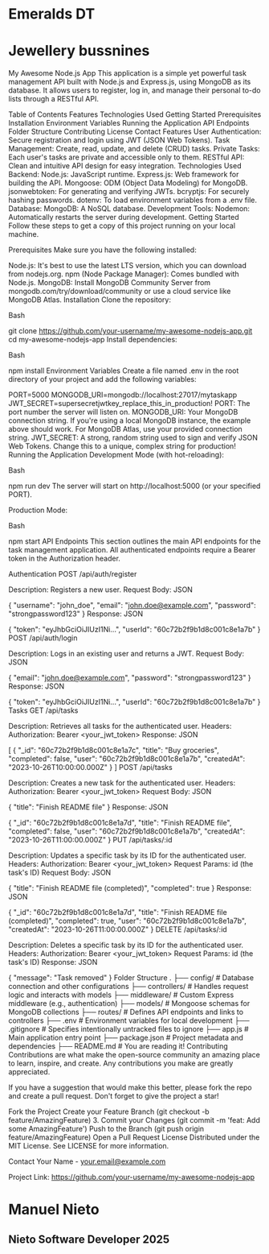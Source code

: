 # Emeralds DT

# Jewellery bussnines


My Awesome Node.js App
This application is a simple yet powerful task management API built with Node.js and Express.js, using MongoDB as its database. It allows users to register, log in, and manage their personal to-do lists through a RESTful API.

Table of Contents
Features
Technologies Used
Getting Started
Prerequisites
Installation
Environment Variables
Running the Application
API Endpoints
Folder Structure
Contributing
License
Contact
Features
User Authentication: Secure registration and login using JWT (JSON Web Tokens).
Task Management: Create, read, update, and delete (CRUD) tasks.
Private Tasks: Each user's tasks are private and accessible only to them.
RESTful API: Clean and intuitive API design for easy integration.
Technologies Used
Backend:
Node.js: JavaScript runtime.
Express.js: Web framework for building the API.
Mongoose: ODM (Object Data Modeling) for MongoDB.
jsonwebtoken: For generating and verifying JWTs.
bcryptjs: For securely hashing passwords.
dotenv: To load environment variables from a .env file.
Database:
MongoDB: A NoSQL database.
Development Tools:
Nodemon: Automatically restarts the server during development.
Getting Started
Follow these steps to get a copy of this project running on your local machine.

Prerequisites
Make sure you have the following installed:

Node.js: It's best to use the latest LTS version, which you can download from nodejs.org.
npm (Node Package Manager): Comes bundled with Node.js.
MongoDB: Install MongoDB Community Server from mongodb.com/try/download/community or use a cloud service like MongoDB Atlas.
Installation
Clone the repository:

Bash

git clone https://github.com/your-username/my-awesome-nodejs-app.git
cd my-awesome-nodejs-app
Install dependencies:

Bash

npm install
Environment Variables
Create a file named .env in the root directory of your project and add the following variables:

PORT=5000
MONGODB_URI=mongodb://localhost:27017/mytaskapp
JWT_SECRET=supersecretjwtkey_replace_this_in_production!
PORT: The port number the server will listen on.
MONGODB_URI: Your MongoDB connection string. If you're using a local MongoDB instance, the example above should work. For MongoDB Atlas, use your provided connection string.
JWT_SECRET: A strong, random string used to sign and verify JSON Web Tokens. Change this to a unique, complex string for production!
Running the Application
Development Mode (with hot-reloading):

Bash

npm run dev
The server will start on http://localhost:5000 (or your specified PORT).

Production Mode:

Bash

npm start
API Endpoints
This section outlines the main API endpoints for the task management application. All authenticated endpoints require a Bearer token in the Authorization header.

Authentication
POST /api/auth/register

Description: Registers a new user.
Request Body:
JSON

{
  "username": "john_doe",
  "email": "john.doe@example.com",
  "password": "strongpassword123"
}
Response:
JSON

{
  "token": "eyJhbGciOiJIUzI1Ni...",
  "userId": "60c72b2f9b1d8c001c8e1a7b"
}
POST /api/auth/login

Description: Logs in an existing user and returns a JWT.
Request Body:
JSON

{
  "email": "john.doe@example.com",
  "password": "strongpassword123"
}
Response:
JSON

{
  "token": "eyJhbGciOiJIUzI1Ni...",
  "userId": "60c72b2f9b1d8c001c8e1a7b"
}
Tasks
GET /api/tasks

Description: Retrieves all tasks for the authenticated user.
Headers: Authorization: Bearer <your_jwt_token>
Response:
JSON

[
  {
    "_id": "60c72b2f9b1d8c001c8e1a7c",
    "title": "Buy groceries",
    "completed": false,
    "user": "60c72b2f9b1d8c001c8e1a7b",
    "createdAt": "2023-10-26T10:00:00.000Z"
  }
]
POST /api/tasks

Description: Creates a new task for the authenticated user.
Headers: Authorization: Bearer <your_jwt_token>
Request Body:
JSON

{
  "title": "Finish README file"
}
Response:
JSON

{
  "_id": "60c72b2f9b1d8c001c8e1a7d",
  "title": "Finish README file",
  "completed": false,
  "user": "60c72b2f9b1d8c001c8e1a7b",
  "createdAt": "2023-10-26T11:00:00.000Z"
}
PUT /api/tasks/:id

Description: Updates a specific task by its ID for the authenticated user.
Headers: Authorization: Bearer <your_jwt_token>
Request Params: id (the task's ID)
Request Body:
JSON

{
  "title": "Finish README file (completed)",
  "completed": true
}
Response:
JSON

{
  "_id": "60c72b2f9b1d8c001c8e1a7d",
  "title": "Finish README file (completed)",
  "completed": true,
  "user": "60c72b2f9b1d8c001c8e1a7b",
  "createdAt": "2023-10-26T11:00:00.000Z"
}
DELETE /api/tasks/:id

Description: Deletes a specific task by its ID for the authenticated user.
Headers: Authorization: Bearer <your_jwt_token>
Request Params: id (the task's ID)
Response:
JSON

{
  "message": "Task removed"
}
Folder Structure
.
├── config/              # Database connection and other configurations
├── controllers/         # Handles request logic and interacts with models
├── middleware/          # Custom Express middleware (e.g., authentication)
├── models/              # Mongoose schemas for MongoDB collections
├── routes/              # Defines API endpoints and links to controllers
├── .env                 # Environment variables for local development
├── .gitignore           # Specifies intentionally untracked files to ignore
├── app.js               # Main application entry point
├── package.json         # Project metadata and dependencies
├── README.md            # You are reading it!
Contributing
Contributions are what make the open-source community an amazing place to learn, inspire, and create. Any contributions you make are greatly appreciated.

If you have a suggestion that would make this better, please fork the repo and create a pull request. Don't forget to give the project a star!

Fork the Project
Create your Feature Branch (git checkout -b feature/AmazingFeature) 3. Commit your Changes (git commit -m 'feat: Add some AmazingFeature')
Push to the Branch (git push origin feature/AmazingFeature)
Open a Pull Request
License
Distributed under the MIT License. See LICENSE for more information.

Contact
Your Name - your.email@example.com

Project Link: https://github.com/your-username/my-awesome-nodejs-app


# Manuel Nieto

## Nieto Software Developer    2025